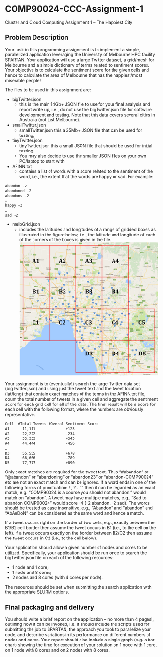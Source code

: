# COMP90024-CCC-Assignment-1
Cluster and Cloud Computing Assignment 1 – The Happiest City

## Problem Description
Your task in this programming assignment is to implement a simple, parallelized application leveraging the University of Melbourne HPC facility SPARTAN. Your application will use a large Twitter dataset, a grid/mesh for Melbourne and a simple dictionary of terms related to sentiment scores. Your objective is to calculate the sentiment
score for the given cells and hence to calculate the area of Melbourne that has the happiest/most miserable people!

The files to be used in this assignment are:
* bigTwitter.json
  * this is the main 14Gb+ JSON file to use for your final analysis and report write up, i.e., do not use the bigTwitter.json file for software development and testing. Note that this data covers several cities in Australia (not just Melbourne).
* smallTwitter.json
  * smallTwitter.json this a 35Mb+ JSON file that can be used for testing;
* tinyTwitter.json
  * tinyTwitter.json this a small JSON file that should be used for initial testing
  * You may also decide to use the smaller JSON files on your own PC/laptop to start with.
* AFINN.txt
  * contains a list of words with a score related to the sentiment of the word, i.e., the extent that the words are happy or sad. For example:
```
abandon -2 
abandoned -2 
abandons -2 
…
happy +3 
…
sad -2
```
* melbGrid.json
  * includes the latitudes and longitudes of a range of gridded boxes as illustrated in the figure below, i.e., the latitude and longitude of each of the corners of the boxes is given in the file.
  ![alt text](https://github.com/jabanto22/COMP90024-CCC-Assignment-1/blob/main/melbGrid.png?raw=true)
  
Your assignment is to (eventually!) search the large Twitter data set (bigTwitter.json) and using just the tweet text and the tweet location (lat/long) that contain exact matches of the terms in the AFINN.txt file, count the total number of tweets in a given cell and aggregate the sentiment score for each grid cell for all of the data. The final
result will be a score for each cell with the following format, where the numbers are obviously representative.
```
Cell  #Total Tweets #Overal Sentiment Score 
A1      11,111              +123
A2      22,222              -234
A3      33,333              +345
A4      44,444              -456
… 
D3      55,555              +678
D4      66,666              -789
D5      77,777              +890
```

Only exact matches are required for the tweet text. Thus “#abandon” or “@abandon” or “abandoning” or “abandon23” or “abandon-COMP90024” etc are not an exact match and can be ignored. If a word ends in one of the following forms of punctuation: ! , ? . ’ ” then it can be regarded as an exact match, e.g. “COMP90024 is a course you should not abandon!” would match on “abandon”. A tweet may have multiple matches, e.g., “Sad to abandon COMP90024” would score -4 (-2 abandon, -2 sad). The words should be treated as case insensitive, e.g., “Abandon” and “abandon” and “AbAnDoN” can be considered as the same word and hence a match.

If a tweet occurs right on the border of two cells, e.g., exactly between the B1/B2 cell border then assume the tweet occurs in B1 (i.e., to the cell on the left). If a tweet occurs exactly on the border between B2/C2 then assume the
tweet occurs in C2 (i.e., to the cell below).

Your application should allow a given number of nodes and cores to be utilized. Specifically, your application should be run once to search the bigTwitter.json file on each of the following resources:
* 1 node and 1 core;
* 1 node and 8 cores;
* 2 nodes and 8 cores (with 4 cores per node).

The resources should be set when submitting the search application with the appropriate SLURM options. 

## Final packaging and delivery 
You should write a brief report on the application – no more than 4 pages!, outlining how it can be invoked, i.e. it should include the scripts used for submitting the job to SPARTAN, the approach you took to parallelize your code, and describe variations in its performance on different numbers of nodes and cores. Your report should also include a single graph (e.g. a bar chart) showing the time for execution of your solution on 1 node with 1 core, on 1 node with 8 cores and on 2 nodes with 8 cores.
